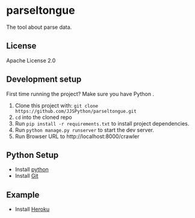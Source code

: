 # parseltongue
The tool about parse data.

## License
Apache License 2.0

## Development setup

First time running the project? Make sure you have Python .

1.  Clone this project with:
`git clone https://github.com/JJSPython/parseltongue.git`
2.  `cd` into the cloned repo
3.  Run `pip install -r requirements.txt` to install project dependencies.
4.  Run `python manage.py runserver` to start the dev server.
5.  Run Browser URL to http://localhost:8000/crawler

## Python Setup

* Install [python](https://www.python.org/)
* Install [Git](https://git-scm.com/downloads)

## Example
* Install [Heroku](https://vast-refuge-25114.herokuapp.com/crawler)
